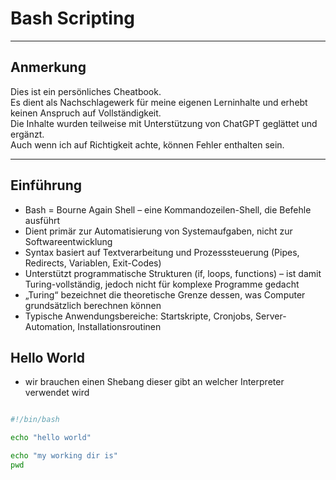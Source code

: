 # Bash Scripting

---

## Anmerkung

Dies ist ein persönliches Cheatbook.  
Es dient als Nachschlagewerk für meine eigenen Lerninhalte und erhebt keinen Anspruch auf Vollständigkeit.  
Die Inhalte wurden teilweise mit Unterstützung von ChatGPT geglättet und ergänzt.  
Auch wenn ich auf Richtigkeit achte, können Fehler enthalten sein.

---

## Einführung

- Bash = Bourne Again Shell – eine Kommandozeilen-Shell, die Befehle ausführt
- Dient primär zur Automatisierung von Systemaufgaben, nicht zur Softwareentwicklung
- Syntax basiert auf Textverarbeitung und Prozesssteuerung (Pipes, Redirects, Variablen, Exit-Codes)
- Unterstützt programmatische Strukturen (if, loops, functions) – ist damit Turing-vollständig, jedoch nicht für komplexe Programme gedacht
- „Turing“ bezeichnet die theoretische Grenze dessen, was Computer grundsätzlich berechnen können
- Typische Anwendungsbereiche: Startskripte, Cronjobs, Server-Automation, Installationsroutinen

## Hello World

- wir brauchen einen Shebang dieser gibt an welcher Interpreter verwendet wird

```bash

#!/bin/bash

echo "hello world"

echo "my working dir is"
pwd

```
